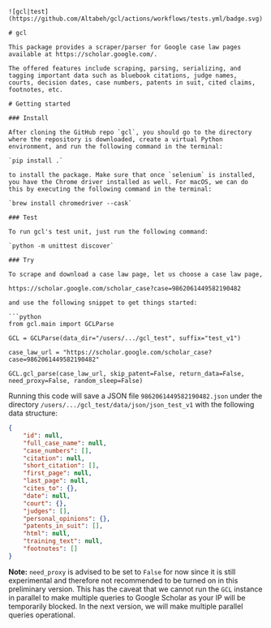 ```
![gcl|test](https://github.com/Altabeh/gcl/actions/workflows/tests.yml/badge.svg)

# gcl

This package provides a scraper/parser for Google case law pages available at https://scholar.google.com/.

The offered features include scraping, parsing, serializing, and tagging important data such as bluebook citations, judge names, courts, decision dates, case numbers, patents in suit, cited claims, footnotes, etc.

# Getting started

### Install

After cloning the GitHub repo `gcl`, you should go to the directory where the repository is downloaded, create a virtual Python environment, and run the following command in the terminal:

`pip install .`

to install the package. Make sure that once `selenium` is installed, you have the Chrome driver installed as well. For macOS, we can do this by executing the following command in the terminal:

`brew install chromedriver --cask`

### Test

To run gcl's test unit, just run the following command:

`python -m unittest discover`

### Try

To scrape and download a case law page, let us choose a case law page,

https://scholar.google.com/scholar_case?case=9862061449582190482

and use the following snippet to get things started:

```python
from gcl.main import GCLParse

GCL = GCLParse(data_dir="/users/.../gcl_test", suffix="test_v1")

case_law_url = "https://scholar.google.com/scholar_case?case=9862061449582190482"

GCL.gcl_parse(case_law_url, skip_patent=False, return_data=False, need_proxy=False, random_sleep=False)
```

Running this code will save a JSON file `9862061449582190482.json` under the directory `/users/.../gcl_test/data/json/json_test_v1` with the following data structure:

```json
{   
    "id": null,
    "full_case_name": null,
    "case_numbers": [],
    "citation": null,
    "short_citation": [],
    "first_page": null,
    "last_page": null,
    "cites_to": {},
    "date": null,
    "court": {},
    "judges": [],
    "personal_opinions": {},
    "patents_in_suit": [],
    "html": null,
    "training_text": null,
    "footnotes": []
}
```

**Note:** `need_proxy` is advised to be set to `False` for now since it is still experimental and therefore not recommended to be turned on in this preliminary version. This has the caveat that we cannot run the `GCL` instance in parallel to make multiple queries to Google Scholar as your IP will be temporarily blocked. In the next version, we will make multiple parallel queries operational.
```